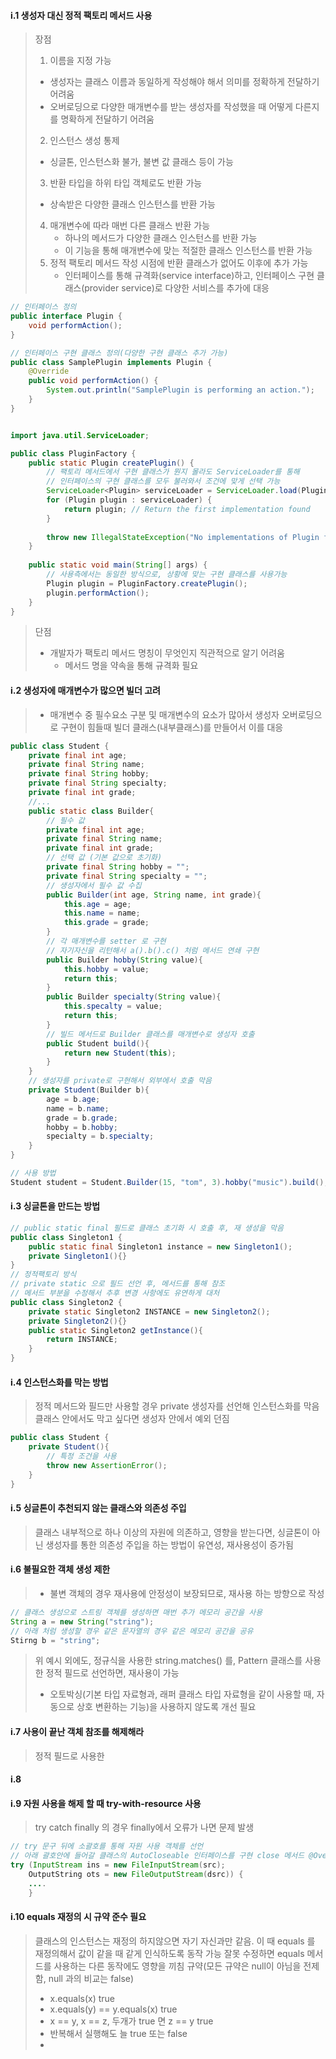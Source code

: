 #### i.1 생성자 대신 정적 팩토리 메서드 사용
> 장점
> 1. 이름을 지정 가능
> 	* 생성자는 클래스 이름과 동일하게 작성해야 해서 의미를 정확하게 전달하기 어려움
> 	* 오버로딩으로 다양한 매개변수를 받는 생성자를 작성했을 때 어떻게 다른지를 명확하게 전달하기 어려움
> 2. 인스턴스 생성 통제
> 	* 싱글톤, 인스턴스화 불가, 불변 값 클래스 등이 가능
> 3. 반환 타입을 하위 타입 객체로도 반환 가능
> 	* 상속받은 다양한 클래스 인스턴스를 반환 가능
> 4. 매개변수에 따라 매번 다른 클래스 반환 가능
>      * 하나의 메서드가 다양한 클래스 인스턴스를 반환 가능
>      * 이 기능을 통해 매개변수에 맞는 적절한 클래스 인스턴스를 반환 가능
> 5. 정적 팩토리 메서드 작성 시점에 반환 클래스가 없어도 이후에 추가 가능
> 	 * 인터페이스를 통해 규격화(service interface)하고, 인터페이스 구현 클래스(provider service)로 다양한 서비스를 추가에 대응
```java
// 인터페이스 정의
public interface Plugin {
    void performAction();
}

// 인터페이스 구현 클래스 정의(다양한 구현 클래스 추가 가능)
public class SamplePlugin implements Plugin {
    @Override
    public void performAction() {
        System.out.println("SamplePlugin is performing an action.");
    }
}


import java.util.ServiceLoader;

public class PluginFactory {
    public static Plugin createPlugin() {
		// 팩토리 메서드에서 구현 클래스가 뭔지 몰라도 ServiceLoader를 통해
		// 인터페이스의 구현 클래스를 모두 불러와서 조건에 맞게 선택 가능
        ServiceLoader<Plugin> serviceLoader = ServiceLoader.load(Plugin.class);
        for (Plugin plugin : serviceLoader) {
            return plugin; // Return the first implementation found
        }
        
        throw new IllegalStateException("No implementations of Plugin found.");
    }
    
    public static void main(String[] args) {
	    // 사용측에서는 동일한 방식으로, 상황에 맞는 구현 클래스를 사용가능
        Plugin plugin = PluginFactory.createPlugin();
        plugin.performAction();
    }
}

```
> 단점
> * 개발자가 팩토리 메서드 명칭이 무엇인지 직관적으로 알기 어려움
> 	* 메서드 명을 약속을 통해 규격화 필요
#### i.2 생성자에 매개변수가 많으면 빌더 고려
> * 매개변수 중 필수요소 구분 및 매개변수의 요소가 많아서 생성자 오버로딩으로 구현이 힘들때
>    빌더 클래스(내부클래스)를 만들어서 이를 대응
```java
public class Student {
	private final int age;
	private final String name;
	private final String hobby;
	private final String specialty;
	private final int grade;
	//...
	public static class Builder{
		// 필수 값
		private final int age;
		private final String name;
		private final int grade;
		// 선택 값 (기본 값으로 초기화)
		private final String hobby = "";
		private final String specialty = "";
		// 생성자에서 필수 값 수집
		public Builder(int age, String name, int grade){
			this.age = age;
			this.name = name;
			this.grade = grade;
		}
		// 각 매개변수를 setter 로 구현
		// 자기자신을 리턴해서 a().b().c() 처럼 메서드 연쇄 구현
		public Builder hobby(String value){
			this.hobby = value;
			return this;
		}
		public Builder specialty(String value){
			this.specalty = value;
			return this;
		}
		// 빌드 메서드로 Builder 클래스를 매개변수로 생성자 호출
		public Student build(){
			return new Student(this);
		}
	}
	// 생성자를 private로 구현해서 외부에서 호출 막음
	private Student(Builder b){
		age = b.age;
		name = b.name;
		grade = b.grade;
		hobby = b.hobby;
		specialty = b.specialty;
	}
}

// 사용 방법
Student student = Student.Builder(15, "tom", 3).hobby("music").build();
``` 

#### i.3 싱글톤을 만드는 방법
```java
// public static final 필드로 클래스 초기화 시 호출 후, 재 생성을 막음
public class Singleton1 {  
    public static final Singleton1 instance = new Singleton1();  
    private Singleton1(){}  
}
// 정적팩토리 방식
// private static 으로 필드 선언 후, 메서드를 통해 참조
// 메서드 부분을 수정해서 추후 변경 사항에도 유연하게 대처
public class Singleton2 {   
    private static Singleton2 INSTANCE = new Singleton2();  
    private Singleton2(){}
    public static Singleton2 getInstance(){  
        return INSTANCE;  
    }  
}
```
#### i.4 인스턴스화를 막는 방법
> 정적 메서드와 필드만 사용할 경우
> private 생성자를 선언해 인스턴스화를 막음
> 클래스 안에서도 막고 싶다면 생성자 안에서 예외 던짐
```java
public class Student {
	private Student(){
		// 특정 조건을 사용
		throw new AssertionError();
	}
}
```

#### i.5 싱글톤이 추천되지 않는 클래스와 의존성 주입
> 클래스 내부적으로 하나 이상의 자원에 의존하고, 영향을 받는다면, 싱글톤이 아닌 생성자를 통한 의존성 주입을 하는 방법이 유연성, 재사용성이 증가됨

#### i.6 불필요한 객체 생성 제한
> * 불변 객체의 경우 재사용에 안정성이 보장되므로, 재사용 하는 방향으로 작성
```java
// 클래스 생성으로 스트링 객체를 생성하면 매번 추가 메모리 공간을 사용
String a = new String("string");
// 아래 처럼 생성할 경우 같은 문자열의 경우 같은 메모리 공간을 공유
Stirng b = "string";
```
> 위 예시 외에도, 정규식을 사용한 string.matches() 를, Pattern 클래스를 사용한 정적 필드로 선언하면, 재사용이 가능
> * 오토박싱(기본 타입 자료형과, 래퍼 클래스 타입 자료형을 같이 사용할 때, 자동으로 상호 변환하는 기능)을 사용하지 않도록 개선 필요

#### i.7 사용이 끝난 객체 참조를 해제해라
> 정적 필드로 사용한 
#### i.8

#### i.9 자원 사용을 해제 할 때 try-with-resource 사용
> try catch finally 의 경우 finally에서 오류가 나면 문제 발생
```java
// try 문구 뒤에 소괄호를 통해 자원 사용 객체를 선언
// 아래 괄호안에 들어갈 클래스의 AutoCloseable 인터페이스를 구현 close 메서드 @Override필요
try (InputStream ins = new FileInputStream(src);
	OutputString ots = new FileOutputStream(dsrc)) {
	....
	}
```

#### i.10 equals 재정의 시 규약 준수 필요
> 클래스의 인스턴스는 재정의 하지않으면 자기 자신과만 같음.
> 이 때 equals 를 재정의해서 값이 같을 때 같게 인식하도록 동작 가능
> 잘못 수정하면 equals 메서드를 사용하는 다른 동작에도 영향을 끼침
> 규약(모든 규약은 null이 아님을 전제함, null 과의 비교는 false)
> 	* x.equals(x) true
> 	* x.equals(y) == y.equals(x) true
> 	* x == y, x == z, 두개가 true 면 z == y true
> 	* 반복해서 실행해도 늘 true 또는 false
> 	* 
